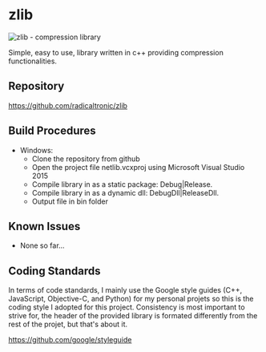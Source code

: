 # zlib
![zlib - compression library](./doc/img/zlib_small.png "zlib")

Simple, easy to use,  library written in c++ providing compression functionalities.


Repository
----------

https://github.com/radicaltronic/zlib


Build Procedures
----------------

- Windows:
	*  Clone the repository from github
	*  Open the project file netlib.vcxproj using Microsoft Visual Studio 2015
	*  Compile library in as a static package: Debug|Release.
    *  Compile library in as a dynamic dll: DebugDll|ReleaseDll.
	*  Output file in bin folder




Known Issues
-----------------

 - None so far... 



Coding Standards
-----------------
In terms of code standards, I mainly use the Google style guides (C++, JavaScript, Objective-C, and Python) for my personal projets so this is the coding style I adopted for this project.
Consistency is most important to strive for, the header of the provided library is formated differently from the rest of the projet, but that's about it.

https://github.com/google/styleguide
